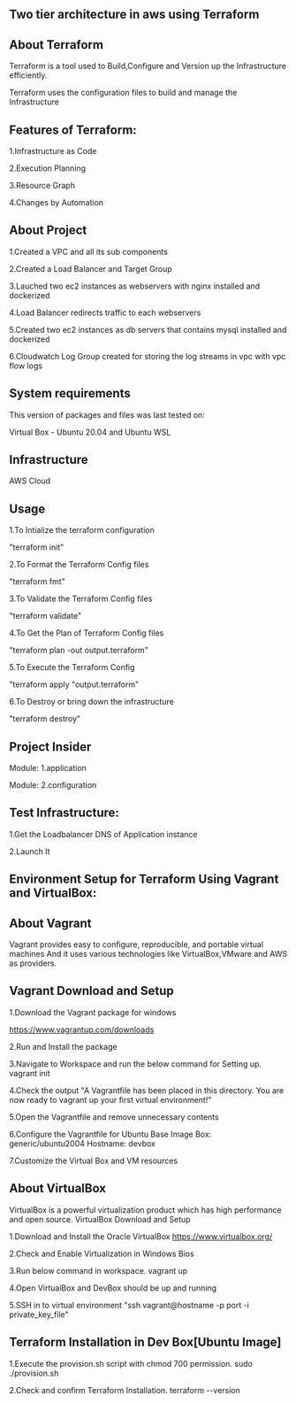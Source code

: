 ## **Two tier architecture in aws using Terraform**

## **About Terraform**

Terraform is a tool used to Build,Configure and Version up the Infrastructure efficiently.

Terraform uses the configuration files to build and manage the Infrastructure

## **Features of Terraform:**

1.Infrastructure as Code

2.Execution Planning

3.Resource Graph

4.Changes by Automation

## **About Project**

1.Created a VPC and all its sub components

2.Created a Load Balancer and Target Group

3.Lauched two ec2 instances as webservers with nginx installed and dockerized

4.Load Balancer redirects traffic to each webservers

5.Created two ec2 instances as db servers that contains mysql installed and dockerized

6.Cloudwatch Log Group created for storing the log streams in vpc with vpc flow logs

## **System requirements**

This version of packages and files was last tested on:

Virtual Box - Ubuntu 20.04 and Ubuntu WSL


## **Infrastructure**

AWS Cloud

## **Usage**

1.To Intialize the terraform configuration

  "terraform init"

2.To Format the Terraform Config files

  "terraform fmt"

3.To Validate the Terraform Config files

  "terraform validate"

4.To Get the Plan of Terraform Config files

  "terraform plan -out output.terraform"

5.To Execute the Terraform Config

  "terraform apply "output.terraform"

6.To Destroy or bring down the infrastructure

  "terraform destroy"

## **Project Insider**

Module: 1.application

Module: 2.configuration

## **Test Infrastructure:**

1.Get the Loadbalancer DNS of Application instance

2.Launch It

## **Environment Setup for Terraform Using Vagrant and VirtualBox:**

## **About Vagrant**
Vagrant provides easy to configure, reproducible, and portable virtual machines And it uses various technologies like VirtualBox,VMware and AWS as providers.

## **Vagrant Download and Setup**
1.Download the Vagrant package for windows

https://www.vagrantup.com/downloads

2.Run and Install the package

3.Navigate to Workspace and run the below command for Setting up. vagrant init

4.Check the output "A Vagrantfile has been placed in this directory. You are now ready to vagrant up your first virtual environment!"

5.Open the Vagrantfile and remove unnecessary contents

6.Configure the Vagrantfile for Ubuntu Base Image Box: generic/ubuntu2004 Hostname: devbox

7.Customize the Virtual Box and VM resources

## **About VirtualBox**
VirtualBox is a powerful virtualization product which has high performance and open source. VirtualBox Download and Setup

1.Download and Install the Oracle VirtualBox https://www.virtualbox.org/

2.Check and Enable Virtualization in Windows Bios

3.Run below command in workspace. vagrant up

4.Open VirtualBox and DevBox should be up and running

5.SSH in to virtual environment "ssh vagrant@hostname -p port -i private_key_file"


## **Terraform Installation in Dev Box[Ubuntu Image]**
1.Execute the provision.sh script with chmod 700 permission. sudo ./provision.sh

2.Check and confirm Terraform Installation. terraform --version
